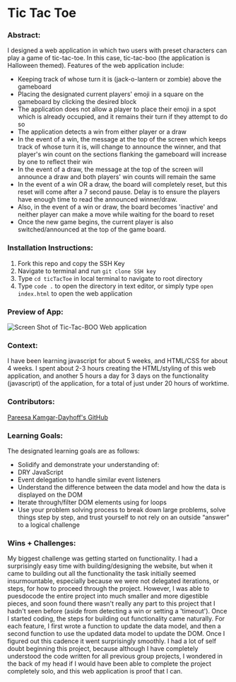 # Tic Tac Toe
### Abstract:
I designed a web application in which two users with preset characters can play a game of tic-tac-toe. In this case, tic-tac-boo (the application is Halloween themed). Features of the web application include:
- Keeping track of whose turn it is (jack-o-lantern or zombie) above the gameboard
- Placing the designated current players' emoji in a square on the gameboard by clicking the desired block
- The application does not allow a player to place their emoji in a spot which is already occupied, and it remains their turn if they attempt to do so
- The application detects a win from either player or a draw
- In the event of a win, the message at the top of the screen which keeps track of whose turn it is, will change to announce the winner, and that player's win count on the sections flanking the gameboard will increase by one to reflect their win
- In the event of a draw, the message at the top of the screen will announce a draw and both players' win counts will remain the same
- In the event of a win OR a draw, the board will completely reset, but this reset will come after a 7 second pause. Delay is to ensure the players have enough time to read the announced winner/draw.
- Also, in the event of a win or draw, the board becomes 'inactive' and neither player can make a move while waiting for the board to reset
- Once the new game begins, the current player is also switched/announced at the top of the game board. 

### Installation Instructions:
1. Fork this repo and copy the SSH Key
2. Navigate to terminal and run `git clone SSH key`
3. Type `cd ticTacToe` in local terminal to navigate to root directory
4. Type `code .` to open the directory in text editor, or simply type `open index.html` to open the web application


### Preview of App:
 ![Screen Shot of Tic-Tac-BOO Web application](ticTacToe/screenshotTTB.png)

### Context:
I have been learning javascript for about 5 weeks, and HTML/CSS for about 4 weeks. I spent about 2-3 hours creating the HTML/styling of this web application, and another 5 hours a day for 3 days on the functionality (javascript) of the application, for a total of just under 20 hours of worktime. 

### Contributors:
[Pareesa Kamgar-Dayhoff's GitHub](https://github.com/pareesakd1118)

### Learning Goals:
The designated learning goals are as follows:
- Solidify and demonstrate your understanding of:
- DRY JavaScript
- Event delegation to handle similar event listeners
- Understand the difference between the data model and how the data is displayed on the DOM
- Iterate through/filter DOM elements using for loops
- Use your problem solving process to break down large problems, solve things step by step, and trust yourself to not rely on an outside “answer” to a logical challenge

### Wins + Challenges:
My biggest challenge was getting started on functionality. I had a surprisingly easy time with building/designing the website, but when it came to building out all the functionality the task initially seemed insurmountable, especially because we were not delegated iterations, or steps, for how to proceed through the project. However, I was able to puesdocode the entire project into much smaller and more digestible pieces, and soon found there wasn't really any part to this project that I hadn't seen before (aside from detecting a win or setting a 'timeout'). Once I started coding, the steps for building out functionality came naturally. For each feature, I first wrote a function to update the data model, and then a second function to use the updated data model to update the DOM. Once I figured out this cadence it went surprisingly smoothly. I had a lot of self doubt beginning this project, because although I have completely understood the code written for all previous group projects, I wondered in the back of my head if I would have been able to complete the project completely solo, and this web application is proof that I can. 
